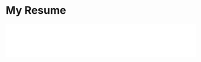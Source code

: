 # My Resume

<iframe src="../pdfs/resume.pdf" width="100%" height="90vh" style="border: none;">
  <p>Your browser doesn't support iframes. You can <a href="../pdfs/resume.pdf">download the PDF</a> to view it.</p>
</iframe>
